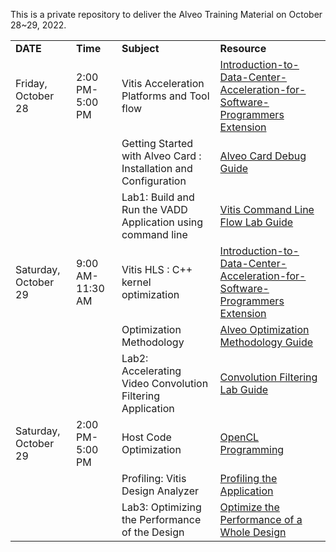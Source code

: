This is a private repository to deliver the Alveo Training Material on October 28~29, 2022.

<table border="0" width="100%">
    <tbody>
        <tr>
		    <td height="20">
                <strong> DATE  </strong>
            </td>
            <td height="24">
                <strong> Time</strong>
            </td>            
            <td height="24">
                <strong> Subject </strong>
            </td>
            <td height="24">
                <strong> Resource  </strong>
            </td>
        </tr>
        <tr>
            <td height="24">
            Friday, October 28
            </td>
            <td>
            2:00 PM-5:00 PM
            </td>
            <td>
			Vitis Acceleration Platforms and Tool flow 
			</td>
            <td>
            <a href= "https://docs.xilinx.com/r/en-US/ug1393-vitis-application-acceleration/Introduction-to-Data-Center-Acceleration-for-Software-Programmers" >Introduction-to-Data-Center-Acceleration-for-Software-Programmers Extension</a>
            </td>
        </tr>
        <tr>
            <td height="24">
            </td>
            <td>
            </td>
            <td>
            Getting Started with Alveo Card : Installation and Configuration
            </td>
			<td>
            <a href= "https://xilinx.github.io/Alveo-Cards/master/debugging/build/html/docs/card-install.html">Alveo Card Debug Guide</a>
			</td>
        </tr>
        <tr>
            <td height="24">
            </td>
            <td>
            </td>
            <td>
            Lab1: Build and Run the VADD Application using command line
            </td>
			<td>
			<a href= "./Lab_src/2022.1/accel_cmd_flow_cloud">Vitis Command Line Flow Lab Guide</a>
			</td>
        <tr>
            <td height="24">
            Saturday, October 29
            </td>
            <td>
            9:00 AM-11:30 AM
            </td>
            <td>
			Vitis HLS : C++ kernel optimization
			</td>
            <td>
            <a href= "https://docs.xilinx.com/r/en-US/ug1393-vitis-application-acceleration/Introduction-to-Data-Center-Acceleration-for-Software-Programmers" >Introduction-to-Data-Center-Acceleration-for-Software-Programmers Extension</a>
            </td>
        </tr>
        <tr>
            <td height="24">
            </td>
            <td>
            </td>
            <td>
            Optimization Methodology
            </td>
			<td>
            <a href= "https://docs.xilinx.com/r/en-US/ug1393-vitis-application-acceleration/Methodology-for-Accelerating-Data-Center-Applications-with-the-Vitis-Software-Platform">Alveo Optimization Methodology Guide</a>
			</td>
        </tr>
        <tr>
            <td height="24">
            </td>
            <td>
            </td>
            <td>
            Lab2: Accelerating Video Convolution Filtering Application
            </td>
			<td>
			<a href= "https://github.com/Xilinx/Vitis-Tutorials/tree/2022.1/Hardware_Acceleration/Design_Tutorials/01-convolution-tutorial">Convolution Filtering Lab Guide</a>
			</td>
        </tr>
                <tr>
            <td height="24">
            Saturday, October 29
            </td>
            <td>
            2:00 PM-5:00 PM
            </td>
            <td>
			Host Code Optimization                
			</td>
            <td>
            <a href= "https://docs.xilinx.com/r/2022.1-English/ug1393-vitis-application-acceleration/OpenCL-Programming" >OpenCL Programming</a>
            </td>
        </tr>
        <tr>
            <td height="24">
            </td>
            <td>
            </td>
            <td>
            Profiling: Vitis Design Analyzer
            </td>
			<td>
            <a href= "https://docs.xilinx.com/r/2022.1-English/ug1393-vitis-application-acceleration/Profiling-the-Application">Profiling the Application</a>
			</td>
        </tr>
        <tr>
            <td height="24">
            </td>
            <td>
            </td>
            <td>
            Lab3: Optimizing the Performance of the Design
            </td>
			<td>
			<a href= "./Lab_src/2022.1/accel_optimization">Optimize the Performance of a Whole Design</a>
			</td>
        </tr>
</table>